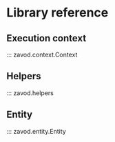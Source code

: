 # Library reference

## Execution context

::: zavod.context.Context

## Helpers

::: zavod.helpers

## Entity

::: zavod.entity.Entity